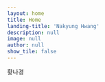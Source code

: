 ```yaml
---
layout: home
title: Home
landing-title: 'Nakyung Hwang'
description: null
image: null
author: null
show_tile: false
---
```


황나경